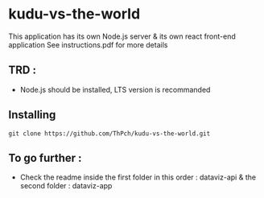 # kudu-vs-the-world
This application has its own Node.js server & its own react front-end application
See instructions.pdf for more details

## TRD :

- Node.js should be installed, LTS version is recommanded

## Installing

```
git clone https://github.com/ThPch/kudu-vs-the-world.git
```

## To go further :

- Check the readme inside the first folder in this order : dataviz-api & the second folder : dataviz-app
